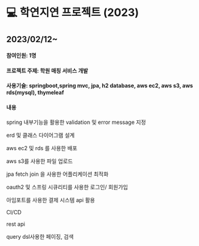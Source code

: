 <h1>💻 학연지연 프로젝트 (2023)</h1>
<h2>2023/02/12~</h2>

<h4>참여인원: 1명</h4>
<h4>프로젝트 주제: 학원 매칭 서비스 개발</h4>
<h4>사용기술: springboot,spring mvc, jpa, h2 database, aws ec2, aws s3, aws rds(mysql), thymeleaf </h4>
<h4>내용</h4>
spring 내부기능을 활용한 validation 및 error message 지정 <p><p>
erd 및 클래스 다이어그램 설계 <p>
aws ec2 및 rds 를 사용한 배포 <p>
aws s3를 사용한 파일 업로드 <p>
jpa fetch join 을 사용한 어플리케이션 최적화 <p>
oauth2 및 스프링 시큐리티를 사용한 로그인/ 회원가입 <p>
아임포트를 사용한 결제 시스템 api 활용 <p>
CI/CD <p>
rest api<p>
query dsl사용한 페이징, 검색<p>

